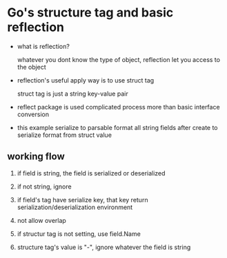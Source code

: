 # Go's structure tag and basic reflection

- what is reflection?

  whatever you dont know the type of object, reflection let you access to the object

- reflection's useful apply way is to use struct tag

  struct tag is just a string key-value pair

- reflect package is used complicated process more than basic interface conversion

- this example serialize to parsable format all string fields after create to serialize format from struct value

## working flow

1.  if field is string, the field is serialized or deserialized

2.  if not string, ignore

3.  if field's tag have serialize key, that key return serialization/deserialization environment

4.  not allow overlap

5.  if structur tag is not setting, use field.Name

6.  structure tag's value is "-", ignore whatever the field is string
